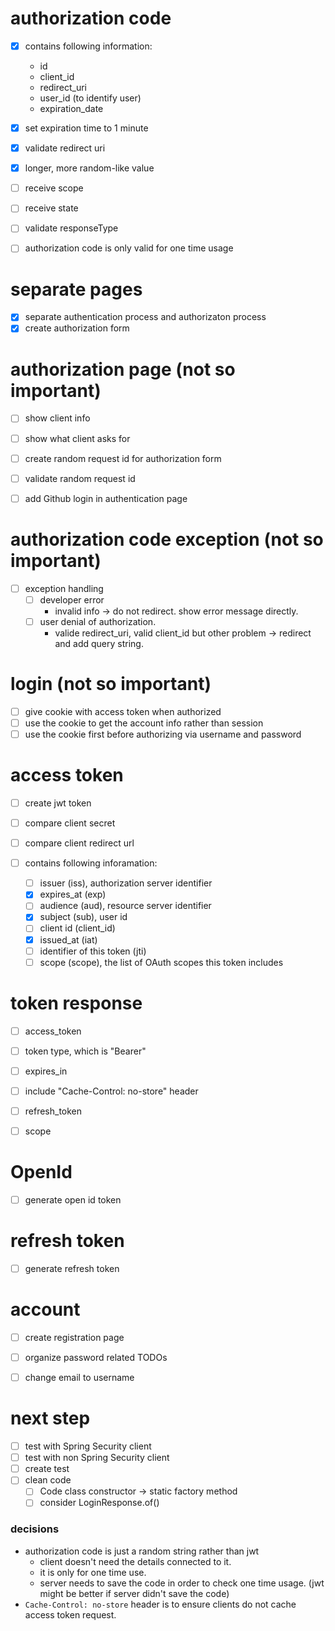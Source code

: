 # authorization code
- [x] contains following information:
  - id
  - client_id
  - redirect_uri
  - user_id (to identify user)
  - expiration_date
- [x] set expiration time to 1 minute
- [x] validate redirect uri
- [x] longer, more random-like value

- [ ] receive scope
- [ ] receive state
- [ ] validate responseType

- [ ] authorization code is only valid for one time usage

# separate pages
- [x] separate authentication process and authorizaton process
- [x] create authorization form

# authorization page (not so important)
- [ ] show client info
- [ ] show what client asks for
- [ ] create random request id for authorization form
- [ ] validate random request id

- [ ] add Github login in authentication page

# authorization code exception (not so important)
- [ ] exception handling
  - [ ] developer error
    - invalid info -> do not redirect. show error message directly.
  - [ ] user denial of authorization.
    - valide redirect_uri, valid client_id but other problem -> redirect and add query string.

# login (not so important)
- [ ] give cookie with access token when authorized
- [ ] use the cookie to get the account info rather than session
- [ ] use the cookie first before authorizing via username and password

# access token
- [ ] create jwt token
- [ ] compare client secret

- [ ] compare client redirect url
- [ ] contains following inforamation:
  - [ ] issuer (iss), authorization server identifier
  - [x] expires_at (exp)
  - [ ] audience (aud), resource server identifier
  - [x] subject (sub), user id
  - [ ] client id (client_id)
  - [x] issued_at (iat)
  - [ ] identifier of this token (jti)
  - [ ] scope (scope), the list of OAuth scopes this token includes

# token response
- [ ] access_token
- [ ] token type, which is "Bearer"
- [ ] expires_in
- [ ] include "Cache-Control: no-store" header

- [ ] refresh_token
- [ ] scope

# OpenId
- [ ] generate open id token

# refresh token
- [ ] generate refresh token

# account
- [ ] create registration page
- [ ] organize password related TODOs

- [ ] change email to username

# next step
- [ ] test with Spring Security client
- [ ] test with non Spring Security client
- [ ] create test
- [ ] clean code
  - [ ] Code class constructor -> static factory method
  - [ ] consider LoginResponse.of()
 
### decisions
- authorization code is just a random string rather than jwt
  - client doesn't need the details connected to it.
  - it is only for one time use.
  - server needs to save the code in order to check one time usage. (jwt might be better if server didn't save the code)
- `Cache-Control: no-store` header is to ensure clients do not cache access token request.
